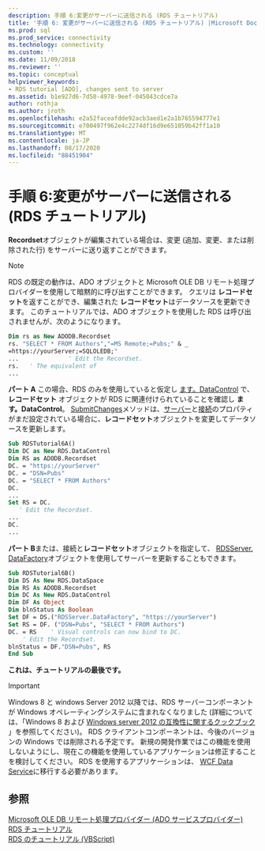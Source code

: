 ```yaml
---
description: 手順 6:変更がサーバーに送信される (RDS チュートリアル)
title: '手順 6: 変更がサーバーに送信される (RDS チュートリアル) |Microsoft Docs'
ms.prod: sql
ms.prod_service: connectivity
ms.technology: connectivity
ms.custom: ''
ms.date: 11/09/2018
ms.reviewer: ''
ms.topic: conceptual
helpviewer_keywords:
- RDS tutorial [ADO], changes sent to server
ms.assetid: b1e927d6-7d50-4978-9eef-045043cdce7a
author: rothja
ms.author: jroth
ms.openlocfilehash: e2a52faceafdde92acb3aed1e2a1b765594777e1
ms.sourcegitcommit: e700497f962e4c2274df16d9e651059b42ff1a10
ms.translationtype: MT
ms.contentlocale: ja-JP
ms.lasthandoff: 08/17/2020
ms.locfileid: "88451904"
---
```

# <a name="step-6-changes-are-sent-to-the-server-rds-tutorial"></a>手順 6:変更がサーバーに送信される (RDS チュートリアル)
**Recordset**オブジェクトが編集されている場合は、変更 (追加、変更、または削除された行) をサーバーに送り返すことができます。  
  
> [!NOTE]
>  RDS の既定の動作は、ADO オブジェクトと Microsoft OLE DB リモート処理プロバイダーを使用して暗黙的に呼び出すことができます。 クエリは **レコードセット**を返すことができ、編集された **レコードセット**はデータソースを更新できます。 このチュートリアルでは、ADO オブジェクトを使用した RDS は呼び出されませんが、次のようになります。  
  
```vb
Dim rs as New ADODB.Recordset  
rs. "SELECT * FROM Authors","=MS Remote;=Pubs;" & _  
=https://yourServer;=SQLOLEDB;"  
...              ' Edit the Recordset.  
rs.   ' The equivalent of   
...  
```  
  
 **パート A** この場合、RDS のみを使用していると仮定し [ます。DataControl](../../../ado/reference/rds-api/datacontrol-object-rds.md) で、 **レコードセット** オブジェクトが RDS に関連付けられていることを確認し **ます。DataControl**。 [SubmitChanges](../../../ado/reference/rds-api/submitchanges-method-rds.md)メソッドは、[サーバー](../../../ado/reference/rds-api/server-property-rds.md)と[接続](../../../ado/reference/rds-api/connect-property-rds.md)のプロパティがまだ設定されている場合に、**レコードセット**オブジェクトを変更してデータソースを更新します。  
  
```vb
Sub RDSTutorial6A()  
Dim DC as New RDS.DataControl  
Dim RS as ADODB.Recordset  
DC. = "https://yourServer"  
DC. = "DSN=Pubs"  
DC. = "SELECT * FROM Authors"  
DC.  
...  
Set RS = DC.  
   ' Edit the Recordset.  
...  
DC.  
...  
```  
  
 **パート B**または、接続と**レコードセット**オブジェクトを指定して、 [RDSServer. DataFactory](../../../ado/reference/rds-api/datafactory-object-rdsserver.md)オブジェクトを使用してサーバーを更新することもできます。  
  
```vb
Sub RDSTutorial6B()  
Dim DS As New RDS.DataSpace  
Dim RS As ADODB.Recordset  
Dim DC As New RDS.DataControl  
Dim DF As Object  
Dim blnStatus As Boolean  
Set DF = DS.("RDSServer.DataFactory", "https://yourServer")  
Set RS = DF. ("DSN=Pubs", "SELECT * FROM Authors")  
DC. = RS    ' Visual controls can now bind to DC.  
    ' Edit the Recordset.  
blnStatus = DF."DSN=Pubs", RS  
End Sub  
```  
  
 **これは、チュートリアルの最後です。**  
  
> [!IMPORTANT]
>  Windows 8 と windows Server 2012 以降では、RDS サーバーコンポーネントが Windows オペレーティングシステムに含まれなくなりました (詳細については、「Windows 8 および [Windows server 2012 の互換性に関するクックブック](https://www.microsoft.com/download/details.aspx?id=27416) 」を参照してください)。 RDS クライアントコンポーネントは、今後のバージョンの Windows では削除される予定です。 新規の開発作業ではこの機能を使用しないようにし、現在この機能を使用しているアプリケーションは修正することを検討してください。 RDS を使用するアプリケーションは、 [WCF Data Service](https://go.microsoft.com/fwlink/?LinkId=199565)に移行する必要があります。  
  
## <a name="see-also"></a>参照  
 [Microsoft OLE DB リモート処理プロバイダー (ADO サービスプロバイダー)](../../../ado/guide/appendixes/microsoft-ole-db-remoting-provider-ado-service-provider.md)   
 [RDS チュートリアル](../../../ado/guide/remote-data-service/rds-tutorial.md)   
 [RDS のチュートリアル (VBScript)](../../../ado/guide/remote-data-service/rds-tutorial-vbscript.md)   
